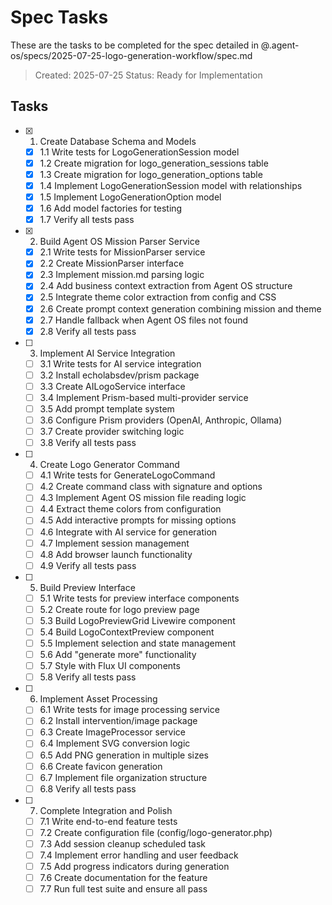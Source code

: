 # Spec Tasks

These are the tasks to be completed for the spec detailed in @.agent-os/specs/2025-07-25-logo-generation-workflow/spec.md

> Created: 2025-07-25
> Status: Ready for Implementation

## Tasks

- [x] 1. Create Database Schema and Models
  - [x] 1.1 Write tests for LogoGenerationSession model
  - [x] 1.2 Create migration for logo_generation_sessions table
  - [x] 1.3 Create migration for logo_generation_options table
  - [x] 1.4 Implement LogoGenerationSession model with relationships
  - [x] 1.5 Implement LogoGenerationOption model
  - [x] 1.6 Add model factories for testing
  - [x] 1.7 Verify all tests pass

- [x] 2. Build Agent OS Mission Parser Service
  - [x] 2.1 Write tests for MissionParser service
  - [x] 2.2 Create MissionParser interface
  - [x] 2.3 Implement mission.md parsing logic
  - [x] 2.4 Add business context extraction from Agent OS structure
  - [x] 2.5 Integrate theme color extraction from config and CSS
  - [x] 2.6 Create prompt context generation combining mission and theme
  - [x] 2.7 Handle fallback when Agent OS files not found
  - [x] 2.8 Verify all tests pass

- [ ] 3. Implement AI Service Integration
  - [ ] 3.1 Write tests for AI service integration
  - [ ] 3.2 Install echolabsdev/prism package
  - [ ] 3.3 Create AILogoService interface
  - [ ] 3.4 Implement Prism-based multi-provider service
  - [ ] 3.5 Add prompt template system
  - [ ] 3.6 Configure Prism providers (OpenAI, Anthropic, Ollama)
  - [ ] 3.7 Create provider switching logic
  - [ ] 3.8 Verify all tests pass

- [ ] 4. Create Logo Generator Command
  - [ ] 4.1 Write tests for GenerateLogoCommand
  - [ ] 4.2 Create command class with signature and options
  - [ ] 4.3 Implement Agent OS mission file reading logic
  - [ ] 4.4 Extract theme colors from configuration
  - [ ] 4.5 Add interactive prompts for missing options
  - [ ] 4.6 Integrate with AI service for generation
  - [ ] 4.7 Implement session management
  - [ ] 4.8 Add browser launch functionality
  - [ ] 4.9 Verify all tests pass

- [ ] 5. Build Preview Interface
  - [ ] 5.1 Write tests for preview interface components
  - [ ] 5.2 Create route for logo preview page
  - [ ] 5.3 Build LogoPreviewGrid Livewire component
  - [ ] 5.4 Build LogoContextPreview component
  - [ ] 5.5 Implement selection and state management
  - [ ] 5.6 Add "generate more" functionality
  - [ ] 5.7 Style with Flux UI components
  - [ ] 5.8 Verify all tests pass

- [ ] 6. Implement Asset Processing
  - [ ] 6.1 Write tests for image processing service
  - [ ] 6.2 Install intervention/image package
  - [ ] 6.3 Create ImageProcessor service
  - [ ] 6.4 Implement SVG conversion logic
  - [ ] 6.5 Add PNG generation in multiple sizes
  - [ ] 6.6 Create favicon generation
  - [ ] 6.7 Implement file organization structure
  - [ ] 6.8 Verify all tests pass

- [ ] 7. Complete Integration and Polish
  - [ ] 7.1 Write end-to-end feature tests
  - [ ] 7.2 Create configuration file (config/logo-generator.php)
  - [ ] 7.3 Add session cleanup scheduled task
  - [ ] 7.4 Implement error handling and user feedback
  - [ ] 7.5 Add progress indicators during generation
  - [ ] 7.6 Create documentation for the feature
  - [ ] 7.7 Run full test suite and ensure all pass